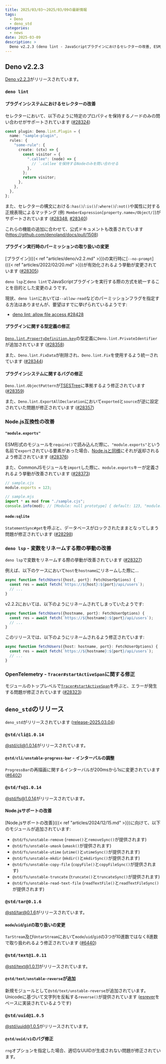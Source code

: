 ```yaml
---
title: 2025/03/03〜2025/03/09の最新情報
tags:
  - Deno
  - deno_std
categories:
  - news
date: 2025-03-09
description: >
  Deno v2.2.3 (deno lint - JavaScriptプラグインにおけるセレクターの改善, ESM/CommonJSの相互運用性に関する改善, node:sqliteやOpenTelemetryサポートなどに関するバグの修正, など), deno_stdのリリース (@std/cli@1.0.14 - ProgressBarの再描画に関するインターバルが変更, @std/fs@1.0.14 - Node.jsサポートの改善, @std/tar@0.1.6 - mode, uid, gidの取り扱いの変更)
---
```


## Deno v2.2.3

[Deno v2.2.3](https://github.com/denoland/deno/releases/tag/v2.2.3)がリリースされています。

### `deno lint`

#### プラグインシステムにおけるセレクターの改善

セレクターにおいて、以下のように特定のプロパティを保持するノードのみの問い合わせがサポートされています ([#28324](https://github.com/denoland/deno/pull/28324))

```typescript
const plugin: Deno.lint.Plugin = {
  name: "sample-plugin",
  rules: {
    "some-rule": {
      create: (ctx) => {
        const visitor = {
          ".callee": (node) => {
            // `.callee`を保持するNodeのみを問い合わせる
          },
        };
        return visitor;
      },
    },
  },
};
```

また、セレクターの構文における`:has()`/`:is()`/`:where()`/`:not()`や属性に対する正規表現によるマッチング (例: `MemberExpression[property.name=/Object/]`)がサポートされています ([#28348](https://github.com/denoland/deno/pull/28348), [#28340](https://github.com/denoland/deno/pull/28340))

これらの機能の追加に合わせて、公式ドキュメントも改善されています (https://github.com/denoland/docs/pull/1508)

#### プラグイン実行時のパーミッションの取り扱いの変更

[プラグイン]({{< ref "articles/deno/v2.2.md" >}})の実行時に[`--no-prompt`]({{< ref "articles/2022/02/20.md" >}})が有効化されるよう挙動が変更されています ([#28305](https://github.com/denoland/deno/pull/28305))

`deno lsp`と`deno lint`でJavaScriptプラグインを実行する際の方式を統一することを目的とした変更のようです。

現状、`deno lint`においては`--allow-read`などのパーミッションフラグを指定する方法はありませんが、要望はすでに挙げられているようです:

- [deno lint: allow file access #28428](https://github.com/denoland/deno/issues/28428)

#### プラグインに関する型定義の修正

[`Deno.lint.PropertyDefinition.key`](https://github.com/denoland/deno/blob/v2.2.3/cli/tsc/dts/lib.deno.unstable.d.ts#L1949-L1954)の型定義に`Deno.lint.PrivateIdentifier`が追加されています ([#28358](https://github.com/denoland/deno/pull/28358))

また、`Deno.lint.FixData`が削除され、`Deno.lint.Fix`を使用するよう統一されています ([#28344](https://github.com/denoland/deno/pull/28344))

#### プラグインシステムに関するバグの修正

`Deno.lint.ObjectPattern`が[TSESTree](https://github.com/typescript-eslint/typescript-eslint/blob/v8.26.0/docs/packages/TypeScript_ESTree.mdx)に準拠するよう修正されています ([#28359](https://github.com/denoland/deno/pull/28359))

また、`Deno.lint.ExportAllDeclaration`において`exported`と`source`が逆に設定されていた問題が修正されています ([#28357](https://github.com/denoland/deno/pull/28357))

### Node.js互換性の改善

#### `"module.exports"`

ESM形式のモジュールを`require()`で読み込んだ際に、`"module.exports"`という名前で`export`されている要素があった場合、[Node.jsと同様](https://github.com/nodejs/node/pull/54563)にそれが返却されるよう修正されています ([#28376](https://github.com/denoland/deno/pull/28376))

また、CommonJSモジュールを`import`した際に、`module.exports`キーが定義されるよう挙動が改善されています ([#28373](https://github.com/denoland/deno/pull/28373))

```javascript
// sample.cjs
module.exports = 123;

// sample.mjs
import * as mod from "./sample.cjs";
console.info(mod); // [Module: null prototype] { default: 123, "module.exports": 123 }
```

#### `node:sqlite`

`StatementSync#get`を呼ぶと、データベースがロックされたままとなってしまう問題が修正されています ([#28298](https://github.com/denoland/deno/pull/28298))

### `deno lsp` - 変数をリネームする際の挙動の改善

`deno lsp`で変数をリネームする際の挙動が改善されています ([#28327](https://github.com/denoland/deno/pull/28327))

例えば、以下のケースにおいて`host`を`hostname`にリネームした際に...

```typescript
async function fetchUsers({host, port}: FetchUserOptions) {
  const res = await fetch(`https://${host}:${port}/api/users`);
  // ...
}
```

v2.2.2においては、以下のようにリネームされてしまっていたようです:

```typescript
async function fetchUsers({hostname, port}: FetchUserOptions) {
  const res = await fetch(`https://${hostname}:${port}/api/users`);
  // ...
}
```

このリリースでは、以下のようにリネームされるよう修正されています:

```typescript
async function fetchUsers({host: hostname, port}: FetchUserOptions) {
  const res = await fetch(`https://${hostname}:${port}/api/users`);
  // ...
}
```

### OpenTelemetry - `Tracer#startActiveSpan`に関する修正

モジュールのトップレベルで[`Tracer#startActiveSpan`](https://github.com/open-telemetry/opentelemetry-js/blob/v1.30.1/api/src/trace/tracer.ts#L87-L101)を呼ぶと、エラーが発生する問題が修正されています ([#28323](https://github.com/denoland/deno/pull/28323))

## `deno_std`のリリース

`deno_std`がリリースされています ([release-2025.03.04](https://github.com/denoland/std/releases/tag/release-2025.03.04))

### `@std/cli@1.0.14`

[@std/cli@1.0.14](https://jsr.io/@std/cli@1.0.14)がリリースされています。

#### `@std/cli/unstable-progress-bar` - インターバルの調整

`ProgressBar`の再描画に関するインターバルが200msから1sに変更されています ([#6402](https://github.com/denoland/std/pull/6402))

### `@std/fs@1.0.14`

[@std/fs@1.0.14](https://jsr.io/@std/fs@1.0.14)がリリースされています。

#### Node.jsサポートの改善

[Node.jsサポートの改善]({{< ref "articles/2024/12/15.md" >}})に向けて、以下のモジュールが追加されています:

- `@std/fs/unstable-remove` (`remove()`と`removeSync()`が提供されます)
- `@std/fs/unstable-umask` (`umask()`が提供されます)
- `@std/fs/unstable-utime` (`utime()`と`utimeSync()`が提供されます)
- `@std/fs/unstable-mkdir` (`mkdir()`と`mkdirSync()`が提供されます)
- `@std/fs/unstable-copy-file` (`copyFile()`と`copyFileSync()`が提供されます)
- `@std/fs/unstable-truncate` (`truncate()`と`truncateSync()`が提供されます)
- `@std/fs/unstable-read-text-file` (`readTextFile()`と`readTextFileSync()`が提供されます)

### `@std/tar@0.1.6`

[@std/tar@0.1.6](https://jsr.io/@std/tar@0.1.6)がリリースされています。

#### `mode`/`uid`/`gid`の取り扱いの変更

`TarStream`及び`UntarStream`において`mode`/`uid`/`gid`の3つが10進数ではなく8進数で取り扱われるよう修正されています ([#6440](https://github.com/denoland/std/pull/6440))

### `@std/text@1.0.11`

[@std/text@1.0.11](https://jsr.io/@std/text@1.0.11)がリリースされています。

#### `@std/text/unstable-reverse`が追加

新規モジュールとして`@std/text/unstable-reverse`が追加されています。Unicodeに基づいて文字列を反転する`reverse()`が提供されています ([esrever](https://github.com/mathiasbynens/esrever)をベースに実装されているようです)

### `@std/uuid@1.0.5`

[@std/uuid@1.0.5](https://jsr.io/@std/uuid@1.0.5)がリリースされています。

#### `@std/uuid/v1`のバグ修正

`rng`オプションを指定した場合、適切なUUIDが生成されない問題が修正されています。
